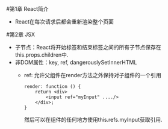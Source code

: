#第1章 React简介

- React在每次请求后都会重新渲染整个页面

#第2章 JSX
    
- 子节点：React将开始标签和结束标签之间的所有子节点保存在this.props.children中.
- 非DOM属性：key, ref, dangerouslySetInnerHTML
	- ref: 允许父组件在render方法之外保持对子组件的一个引用
		```
		render: function () {
			return <div>
				<input ref="myInput" ..../>
			</div>;
		}
		```
		
		然后可以在组件的任何地方使用this.refs.myInput获取引用.